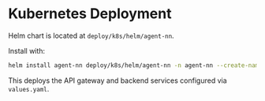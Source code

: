 # Kubernetes Deployment

Helm chart is located at `deploy/k8s/helm/agent-nn`.

Install with:

```bash
helm install agent-nn deploy/k8s/helm/agent-nn -n agent-nn --create-namespace
```

This deploys the API gateway and backend services configured via `values.yaml`.
